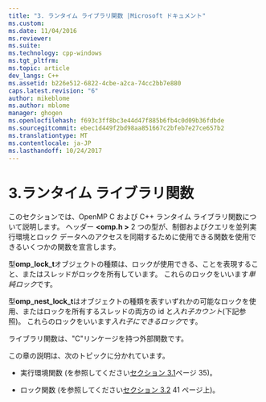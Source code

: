 ```yaml
---
title: "3. ランタイム ライブラリ関数 |Microsoft ドキュメント"
ms.custom: 
ms.date: 11/04/2016
ms.reviewer: 
ms.suite: 
ms.technology: cpp-windows
ms.tgt_pltfrm: 
ms.topic: article
dev_langs: C++
ms.assetid: b226e512-6822-4cbe-a2ca-74cc2bb7e880
caps.latest.revision: "6"
author: mikeblome
ms.author: mblome
manager: ghogen
ms.openlocfilehash: f693c3ff8bc3e44d47f885b6fb4c0d09b36fdbde
ms.sourcegitcommit: ebec1d449f2bd98aa851667c2bfeb7e27ce657b2
ms.translationtype: MT
ms.contentlocale: ja-JP
ms.lasthandoff: 10/24/2017
---
```

# <a name="3-run-time-library-functions"></a>3.ランタイム ライブラリ関数
このセクションでは、OpenMP C および C++ ランタイム ライブラリ関数について説明します。 ヘッダー  **\<omp.h >** 2 つの型が、制御およびクエリを並列実行環境とロック データへのアクセスを同期するために使用できる関数を使用できるいくつかの関数を宣言します。  
  
 型**omp_lock_t**オブジェクトの種類は、ロックが使用できる、ことを表現すること、またはスレッドがロックを所有しています。 これらのロックをいいます*単純ロック*です。  
  
 型**omp_nest_lock_t**はオブジェクトの種類を表すいずれかの可能なロックを使用、またはロックを所有するスレッドの両方の id と*入れ子カウント*(下記参照)。 これらのロックをいいます*入れ子にできるロック*です。  
  
 ライブラリ関数は、"C"リンケージを持つ外部関数です。  
  
 この章の説明は、次のトピックに分かれています。  
  
-   実行環境関数 (を参照してください[セクション 3.1](../../parallel/openmp/3-1-execution-environment-functions.md)ページ 35)。  
  
-   ロック関数 (を参照してください[セクション 3.2](../../parallel/openmp/3-2-lock-functions.md) 41 ページ上)。